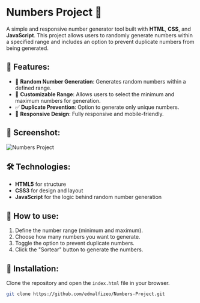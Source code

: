 # Numbers Project 🔢

A simple and responsive number generator tool built with **HTML**, **CSS**, and **JavaScript**. This project allows users to randomly generate numbers within a specified range and includes an option to prevent duplicate numbers from being generated.

## 🌟 Features:
- 🎲 **Random Number Generation**: Generates random numbers within a defined range.
- 🔢 **Customizable Range**: Allows users to select the minimum and maximum numbers for generation.
- ✅ **Duplicate Prevention**: Option to generate only unique numbers.
- 📱 **Responsive Design**: Fully responsive and mobile-friendly.

## 📸 Screenshot:
![Numbers Project](https://github.com/edmalfizeo/Numbers-Project)

## 🛠 Technologies:
- **HTML5** for structure
- **CSS3** for design and layout
- **JavaScript** for the logic behind random number generation

## 🚀 How to use:
1. Define the number range (minimum and maximum).
2. Choose how many numbers you want to generate.
3. Toggle the option to prevent duplicate numbers.
4. Click the "Sortear" button to generate the numbers.

## 📂 Installation:
Clone the repository and open the `index.html` file in your browser.

```bash
git clone https://github.com/edmalfizeo/Numbers-Project.git
